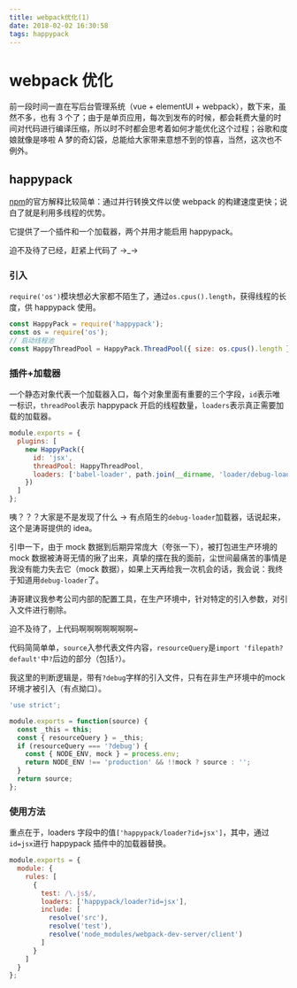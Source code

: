 ```yaml
---
title: webpack优化(1)
date: 2018-02-02 16:30:58
tags: happypack
---
```


# webpack 优化

前一段时间一直在写后台管理系统（vue + elementUI + webpack），数下来，虽然不多，也有 3 个了；由于是单页应用，每次到发布的时候，都会耗费大量的时间对代码进行编译压缩，所以时不时都会思考着如何才能优化这个过程；谷歌和度娘就像是哆啦 A 梦的奇幻袋，总能给大家带来意想不到的惊喜，当然，这次也不例外。

## happypack

[npm](https://www.npmjs.com/package/happypack)的官方解释比较简单：通过并行转换文件以使 webpack 的构建速度更快；说白了就是利用多线程的优势。

它提供了一个插件和一个加载器，两个并用才能启用 happypack。

迫不及待了已经，赶紧上代码了 →_→

### 引入

`require('os')`模块想必大家都不陌生了，通过`os.cpus().length`，获得线程的长度，供 happypack 使用。

```js
const HappyPack = require('happypack');
const os = require('os');
// 启动线程池
const HappyThreadPool = HappyPack.ThreadPool({ size: os.cpus().length });
```

### 插件+加载器

一个静态对象代表一个加载器入口，每个对象里面有重要的三个字段，`id`表示唯一标识，`threadPool`表示 happypack 开启的线程数量，`loaders`表示真正需要加载的加载器。

```js
module.exports = {
  plugins: [
    new HappyPack({
      id: 'jsx',
      threadPool: HappyThreadPool,
      loaders: ['babel-loader', path.join(__dirname, 'loader/debug-loader')]
    })
  ]
};
```

咦？？？大家是不是发现了什么 → 有点陌生的`debug-loader`加载器，话说起来，这个是涛哥提供的 idea。

引申一下，由于 mock 数据到后期异常庞大（夸张一下），被打包进生产环境的 mock 数据被涛哥无情的揪了出来，真挚的摆在我的面前，尘世间最痛苦的事情是我没有能力失去它（mock 数据），如果上天再给我一次机会的话，我会说：我终于知道用`debug-loader`了。

涛哥建议我参考公司内部的配置工具，在生产环境中，针对特定的引入参数，对引入文件进行剔除。

迫不及待了，上代码啊啊啊啊啊啊啊~

代码简简单单，`source`入参代表文件内容，`resourceQuery`是`import 'filepath?default'`中`?`后边的部分（包括`?`）。

我这里的判断逻辑是，带有`?debug`字样的引入文件，只有在非生产环境中的mock环境才被引入（有点拗口）。

```js
'use strict';

module.exports = function(source) {
  const _this = this;
  const { resourceQuery } = _this;
  if (resourceQuery === '?debug') {
    const { NODE_ENV, mock } = process.env;
    return NODE_ENV !== 'production' && !!mock ? source : '';
  }
  return source;
};
```

### 使用方法

重点在于，loaders 字段中的值`['happypack/loader?id=jsx']`，其中，通过`id=jsx`进行 happypack 插件中的加载器替换。

```js
module.exports = {
  module: {
    rules: [
      {
        test: /\.js$/,
        loaders: ['happypack/loader?id=jsx'],
        include: [
          resolve('src'),
          resolve('test'),
          resolve('node_modules/webpack-dev-server/client')
        ]
      }
    ]
  }
};
```
